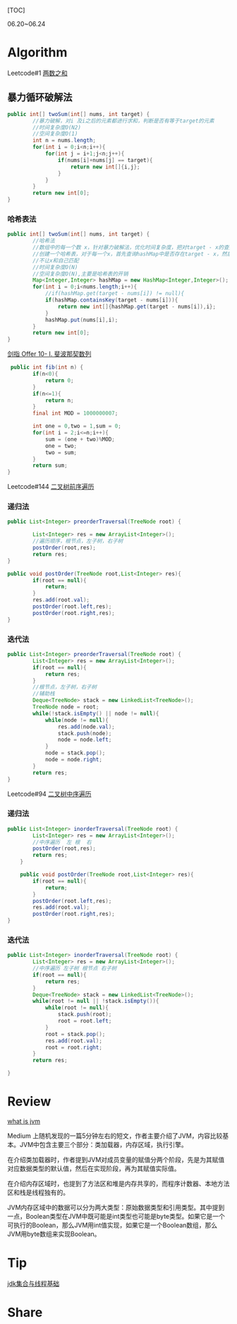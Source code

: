 [TOC]

06.20~06.24

# Algorithm

Leetcode#1 [两数之和](https://leetcode.cn/problems/two-sum/submissions/)

## 暴力循环破解法

```java
public int[] twoSum(int[] nums, int target) {
        //暴力破解，对i 及i之后的元素都进行求和，判断是否有等于target的元素
        //时间复杂度O(N2)
        //空间复杂度O(1)
        int n = nums.length;
        for(int i = 0;i<n;i++){
            for(int j = i+1;j<n;j++){
                if(nums[i]+nums[j] == target){
                    return new int[]{i,j};
                }
            }
        }
        return new int[0];
}
```



### 哈希表法

```java
public int[] twoSum(int[] nums, int target) {
        //哈希法
        //数组中的每一个数 x，针对暴力破解法，优化时间复杂度，把对target - x的查找优化为时间复杂度O(1)
        //创建一个哈希表，对于每一个x，首先查询hashMap中是否存在target - x，然后再将x放入哈希表，保证哈希
        //不让x和自己匹配
        //时间复杂度O(N)
        //空间复杂度O(N),主要是哈希表的开销
        Map<Integer,Integer> hashMap = new HashMap<Integer,Integer>();
        for(int i = 0;i<nums.length;i++){
            //if(hashMap.get(target - nums[i]) != null){
            if(hashMap.containsKey(target - nums[i])){
                return new int[]{hashMap.get(target - nums[i]),i};
            }
            hashMap.put(nums[i],i);
        }
        return new int[0];
}
```

[剑指 Offer 10- I. 斐波那契数列](https://leetcode.cn/problems/fei-bo-na-qi-shu-lie-lcof/)

```java
 public int fib(int n) {
        if(n<0){
            return 0;
        }
        if(n<=1){
            return n;
        }
        final int MOD = 1000000007;

        int one = 0,two = 1,sum = 0;
        for(int i = 2;i<=n;i++){
            sum = (one + two)%MOD;
            one = two;
            two = sum;
        }
        return sum;
}
```



Leetcode#144 [二叉树前序遍历](https://leetcode.cn/problems/binary-tree-preorder-traversal/)

### 递归法

```java
public List<Integer> preorderTraversal(TreeNode root) {

        List<Integer> res = new ArrayList<Integer>();
        //遍历顺序，根节点，左子树，右子树
        postOrder(root,res);
        return res;
}

public void postOrder(TreeNode root,List<Integer> res){
        if(root == null){
            return;
        }
        res.add(root.val);
        postOrder(root.left,res);
        postOrder(root.right,res);
}
```



### 迭代法

```java
public List<Integer> preorderTraversal(TreeNode root) {
        List<Integer> res = new ArrayList<Integer>();
        if(root == null){
            return res;
        }
        //根节点，左子树，右子树
        //辅助栈
        Deque<TreeNode> stack = new LinkedList<TreeNode>();
        TreeNode node = root;
        while(!stack.isEmpty() || node != null){
            while(node != null){
                res.add(node.val);
                stack.push(node);
                node = node.left;
            }
            node = stack.pop();
            node = node.right;
        }
        return res;
}
```



Leetcode#94 [二叉树中序遍历](https://leetcode.cn/problems/binary-tree-inorder-traversal/)

### 递归法

```java
public List<Integer> inorderTraversal(TreeNode root) {
        List<Integer> res = new ArrayList<Integer>();
        //中序遍历  左 根  右
        postOrder(root,res);
        return res;
    }

    public void postOrder(TreeNode root,List<Integer> res){
        if(root == null){
            return;
        }
        postOrder(root.left,res);
        res.add(root.val);
        postOrder(root.right,res);
}
```



### 迭代法

```java
public List<Integer> inorderTraversal(TreeNode root) {
        List<Integer> res = new ArrayList<Integer>();
        //中序遍历 左子树 根节点 右子树
        if(root == null){
            return res;
        }
        Deque<TreeNode> stack = new LinkedList<TreeNode>();
        while(root != null || !stack.isEmpty()){
            while(root != null){
                stack.push(root);
                root = root.left;
            }
            root = stack.pop();
            res.add(root.val);
            root = root.right;
        }
        return res;

}
```



# Review

[what is jvm](https://medium.com/@tharakasd95/what-is-jvm-78627d22d683)

Medium 上随机发现的一篇5分钟左右的短文，作者主要介绍了JVM，内容比较基本。JVM中包含主要三个部分：类加载器，内存区域，执行引擎。

在介绍类加载器时，作者提到JVM对成员变量的赋值分两个阶段，先是为其赋值对应数据类型的默认值，然后在实现阶段，再为其赋值实际值。

在介绍内存区域时，也提到了方法区和堆是内存共享的，而程序计数器、本地方法区和栈是线程独有的。

JVM内存区域中的数据可以分为两大类型：原始数据类型和引用类型。其中提到一点，Boolean类型在JVM中既可能是int类型也可能是byte类型。如果它是一个可执行的Boolean，那么JVM用int值实现，如果它是一个Boolean数组，那么JVM用byte数组来实现Boolean。

# Tip

[jdk集合与线程基础](./Tip/jdk.md)

# Share